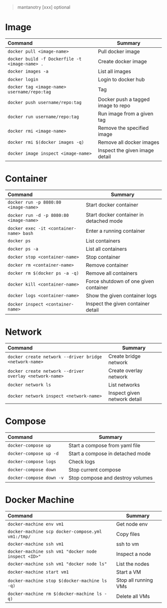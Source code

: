 >  <xxx> mantanotry
>  [xxx] optional


# Image

| Command                                     | Summary                                 |
| :------------------------------------------ | --------------------------------------- |
| `docker pull <image-name>`                  | Pull docker image                       |
| `docker build -f Dockerfile -t <image-name> .` | Create docker image                  |
| `docker images -a`                          | List all images                         |
| `docker login`                              | Login to docker hub                     |
| `docker tag <image-name> username/repo:tag` | Tag <image>                             |
| `docker push username/repo:tag`             | Docker push a tagged image to repo      |
| `docker run username/repo:tag`              | Run image from a given tag              |
| `docker rmi <image-name>`                   | Remove the specified image              |
| `docker rmi $(docker images -q)`            | Remove all docker images                |
| `docker image inspect <image-name>`         | Inspect the given image detail          |

# Container

| Command                                     | Summary                                 |
| :------------------------------------------ | --------------------------------------- |
| `docker run -p 8080:80 <image-name>`        | Start docker container                  |
| `docker run -d -p 8080:80 <image-name>`     | Start docker container in detached mode |
| `docker exec -it <container-name> bash`     | Enter a running container               |
| `docker ps`                                 | List containers                         |
| `docker ps -a`                              | List all containers                     |
| `docker stop <container-name>`              | Stop container                          |
| `docker rm <container-name>`                | Remove container                        |
| `docker rm $(docker ps -a -q)`              | Remove all containers                   |
| `docker kill <container-name>`              | Force shutdown of one given container   |
| `docker logs <container-name>`              | Show the given container logs           |
| `docker inspect <container-name>`           | Inspect the given container detail      |

#  Network

| Command                                     | Summary                                 |
| :------------------------------------------ | --------------------------------------- |
| `docker create network --driver bridge <network-name>`  | Create  bridge network      |
| `docker create network --driver overlay <network-name>` | Create  overlay network     |
| `docker network ls`                         | List networks                           |  
| `docker network inspect <network-name>`     | Inspect given network detail            |

# Compose

| Command                  | Summary                            |
| :----------------------- | ---------------------------------- |
| `docker-compose up`      | Start a compose from yaml file     |
| `docker-compose up -d`   | Start a compose in detached mode   |
| `docker-compose logs`    | Check logs                         |
| `docker-compose down`    | Stop current compose               |
| `docker-compose down -v` | Stop compose and destroy volumes   |

# Docker Machine

| Command                                             | Summary              |
| :-------------------------------------------------  | -------------------  |
| `docker-machine env vm1`                            | Get node env         |
| `docker-machine scp docker-compose.yml vm1:/tmp/`   | Copy files           |
| `docker-machine ssh vm1`                            | ssh to vm            |
| `docker-machine ssh vm1 "docker node inspect <ID>"` | Inspect a node       |
| `docker-machine ssh vm1 "docker node ls"`           | List the nodes       |
| `docker-machine start vm1`                          | Start a VM           |
| `docker-machine stop $(docker-machine ls -q)`       | Stop all running VMs |
| `docker-machine rm $(docker-machine ls -q)`         | Delete all VMs       |

